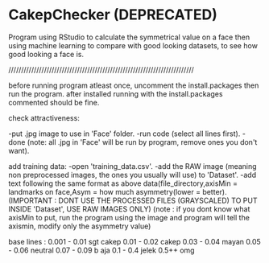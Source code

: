 # CakepChecker (DEPRECATED)
Program using RStudio to calculate the symmetrical value on a face then using machine learning to compare with good looking datasets, to see how good looking a face is.

/////////////////////////////////////////////////////////////////////////

before running program atleast once, uncomment the install.packages then run the program.
after installed running with the install.packages commented should be fine.

check attractiveness:

-put .jpg image to use in 'Face' folder.
-run code (select all lines first).
-done
(note: all .jpg in 'Face' will be run by program, remove ones you don't want).



add training data:
-open 'training_data.csv'.
-add the RAW image (meaning non preprocessed images, the ones you usually will use) to 'Dataset'.
-add text following the same format as above data(file_directory,axisMin = landmarks on face,Asym = how much asymmetry(lower = better).
(IMPORTANT : DONT USE THE PROCESSED FILES (GRAYSCALED) TO PUT INSIDE 'Dataset', USE RAW IMAGES ONLY)
(note : if you dont know what axisMin to put, run the program using the image and program will tell the axismin, 
modify only the asymmetry value)





base lines :
0.001 - 0.01 sgt cakep
0.01 - 0.02 cakep
0.03 - 0.04 mayan
0.05 - 0.06 neutral
0.07 - 0.09 b aja
0.1 - 0.4 jelek
0.5++ omg
